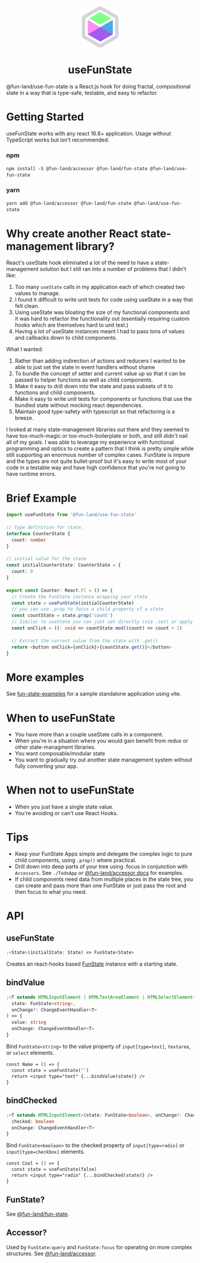 <p align="center"><img src="docs/logo.svg" alt="" width="100" /></p>
<h1 align="center">useFunState</h1>

@fun-land/use-fun-state is a React.js hook for doing fractal, compositional state in a way that is type-safe,
testable, and easy to refactor.

# Getting Started

useFunState works with any react 16.8+ application. Usage without TypeScript works but isn't recommended.

### npm

`npm install -S @fun-land/accessor @fun-land/fun-state @fun-land/use-fun-state`

### yarn

`yarn add @fun-land/accessor @fun-land/fun-state @fun-land/use-fun-state`

# Why create another React state-management library?

React's useState hook eliminated a lot of the need to have a state-management solution but I still ran into a number of problems that I didn't like:

1. Too many `useState` calls in my application each of which created two values to manage.
2. I found it difficult to write unit tests for code using useState in a way that felt clean.
3. Using useState was bloating the size of my functional components and it was hard to refactor the functionality out (esentially requiring custom hooks which are themselves hard to unit test.)
4. Having a lot of useState instances meant I had to pass tons of values and callbacks down to child components.

What I wanted:

1. Rather than adding indirection of actions and reducers I wanted to be able to just set the state in event handlers without shame
2. To bundle the concept of setter and current value up so that it can be passed to helper functions as well as child components.
3. Make it easy to drill down into the state and pass subsets of it to functions and child components.
4. Make it easy to write unit tests for components or functions that use the bundled state without mocking react dependencies.
5. Maintain good type-safety with typescript so that refactoring is a breeze.

I looked at many state-management libraries out there and they seemed to have too-much-magic or too-much-boilerplate or both, and still didn't nail all of my goals. I was able to leverage my experience with functional programming and optics to create a pattern that I think is pretty simple while still supporting an enormous number of complex cases. FunState is impure and the types are not quite bullet-proof but it's easy to write most of your code in a testable way and have high confidence that you're not going to have runtime errors.

# Brief Example

```ts
import useFunState from '@fun-land/use-fun-state'

// Type definition for state.
interface CounterState {
  count: number
}

// initial value for the state
const initialCounterState: CounterState = {
  count: 0
}

export const Counter: React.FC = () => {
  // Create the FunState instance wrapping your state
  const state = useFunState(initialCounterState)
  // you can use .prop to focus a child property of a state
  const countState = state.prop('count')
  // Similar to useState you can just set directly (via .set) or apply function to the current value
  const onClick = (): void => countState.mod((count) => count + 1)

  // Extract the current value from the state with .get()
  return <button onClick={onClick}>{countState.get()}</button>
}
```

# More examples

See [fun-state-examples](https://github.com/fun-land/fun-land/tree/main/packages/fun-state-examples) for a sample standalone application using vite.

# When to useFunState

- You have more than a couple useState calls in a component.
- When you're in a situation where you would gain benefit from redux or other state-managment libraries.
- You want composable/modular state
- You want to gradually try out another state management system without fully converting your app.

# When not to useFunState

- When you just have a single state value.
- You're avoiding or can't use React Hooks.

# Tips

- Keep your FunState Apps simple and delegate the complex logic to pure child components, using `.prop()` where practical.
- Drill down into deep parts of your tree using .focus in conjunction with `Accessors`. See `./TodoApp` or [@fun-land/accessor docs](https://github.com/fun-land/fun-land/blob/main/packages/accessor) for examples.
- If child components need data from multiple places in the state tree, you can create and pass more than one FunState or just pass the root and then focus to what you need.

# API

## useFunState

```ts
;<State>(initialState: State) => FunState<State>
```

Creates an react-hooks based [FunState](../fun-state)</a> instance with a starting state.

## bindValue

```ts
;<T extends HTMLInputElement | HTMLTextAreaElement | HTMLSelectElement>(
  state: FunState<string>,
  onChange?: ChangeEventHandler<T>
) => {
  value: string
  onChange: ChangeEventHandler<T>
}
```

Bind `FunState<string>` to the value property of `input[type=text]`, `textarea`, or `select` elements.

```tsx
const Name = () => {
  const state = useFunState('')
  return <input type="text" {...bindValue(state)} />
}
```

## bindChecked

```ts
;<T extends HTMLInputElement>(state: FunState<boolean>, onChange?: ChangeEventHandler<T>) => {
  checked: boolean
  onChange: ChangeEventHandler<T>
}
```

Bind `FunState<boolean>` to the checked property of `input[type=radio]` or `input[type=checkbox]` elements.

```tsx
const Cool = () => {
  const state = useFunState(false)
  return <input type="radio" {...bindChecked(state)} />
}
```

## FunState?

See [@fun-land/fun-state](../fun-state)</a>.

## Accessor?

Used by `FunState:query` and `FunState:focus` for operating on more complex structures. See [@fun-land/accessor](../accessor).

